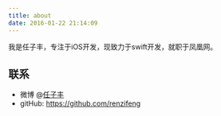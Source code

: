 ```yaml
---
title: about
date: 2016-01-22 21:14:09
---
```


我是任子丰，专注于iOS开发，现致力于swift开发，就职于凤凰网。

## 联系

- 微博 @[任子丰](weibo.com/zifeng1300)
- gitHub: https://github.com/renzifeng

